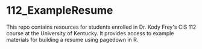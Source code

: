 # 112_ExampleResume
This repo contains resources for students enrolled in Dr. Kody Frey's CIS 112 course at the University of Kentucky. It provides access to example materials for building a resume using pagedown in R.
